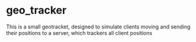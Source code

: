 # geo_tracker
This is a small geotracket, designed to simulate clients moving and sending their positions to a server, which trackers all client positions

